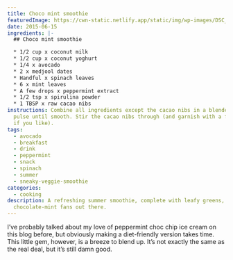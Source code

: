 ```yaml
---
title: Choco mint smoothie
featuredImage: https://cwn-static.netlify.app/static/img/wp-images/DSC_0223-5.jpg
date: 2015-06-15
ingredients: |-
  ## Choco mint smoothie

  * 1/2 cup x coconut milk 
  * 1/2 cup x coconut yoghurt 
  * 1/4 x avocado
  * 2 x medjool dates 
  * Handful x spinach leaves
  * 6 x mint leaves
  * A few drops x peppermint extract
  * 1/2 tsp x spirulina powder
  * 1 TBSP x raw cacao nibs
instructions: Combine all ingredients except the cacao nibs in a blender and
  pulse until smooth. Stir the cacao nibs through (and garnish with a few extra
  if you like).
tags:
  - avocado
  - breakfast
  - drink
  - peppermint
  - snack
  - spinach
  - summer
  - sneaky-veggie-smoothie
categories:
  - cooking
description: A refreshing summer smoothie, complete with leafy greens, for the
  chocolate-mint fans out there.
---
```

I’ve probably talked about my love of peppermint choc chip ice cream on this blog before, but obviously making a diet-friendly version takes time. This little gem, however, is a breeze to blend up. It’s not exactly the same as the real deal, but it’s still damn good.